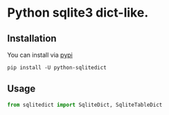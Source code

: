 # Python sqlite3 dict-like.

## Installation

You can install via [pypi](https://pypi.org/project/python-sqlitedict/)

```console
pip install -U python-sqlitedict
```

## Usage

```python
from sqlitedict import SqliteDict, SqliteTableDict
```
